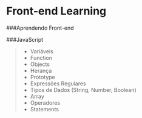 # Front-end Learning
###Aprendendo Front-end


###JavaScript

> - Variáveis
> - Function
> - Objects
> - Herança
> - Prototype
> - Expressões Regulares
>- Tipos de Dados (String, Number, Boolean)
> - Array
> - Operadores
> - Statements
